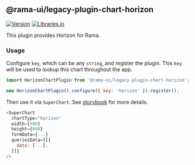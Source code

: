 <!--
Licensed to the Apache Software Foundation (ASF) under one
or more contributor license agreements.  See the NOTICE file
distributed with this work for additional information
regarding copyright ownership.  The ASF licenses this file
to you under the Apache License, Version 2.0 (the
"License"); you may not use this file except in compliance
with the License.  You may obtain a copy of the License at

  http://www.apache.org/licenses/LICENSE-2.0

Unless required by applicable law or agreed to in writing,
software distributed under the License is distributed on an
"AS IS" BASIS, WITHOUT WARRANTIES OR CONDITIONS OF ANY
KIND, either express or implied.  See the License for the
specific language governing permissions and limitations
under the License.
-->

## @rama-ui/legacy-plugin-chart-horizon

[![Version](https://img.shields.io/npm/v/@rama-ui/legacy-plugin-chart-horizon.svg?style=flat)](https://www.npmjs.com/package/@rama-ui/legacy-plugin-chart-horizon)
[![Libraries.io](https://img.shields.io/librariesio/release/npm/%40rama-ui%2Flegacy-plugin-chart-horizon?style=flat)](https://libraries.io/npm/@rama-ui%2Flegacy-plugin-chart-horizon)

This plugin provides Horizon for Rama.

### Usage

Configure `key`, which can be any `string`, and register the plugin. This `key` will be used to
lookup this chart throughout the app.

```js
import HorizonChartPlugin from '@rama-ui/legacy-plugin-chart-horizon';

new HorizonChartPlugin().configure({ key: 'horizon' }).register();
```

Then use it via `SuperChart`. See
[storybook](https://apache-rama.github.io/rama-ui-plugins/?selectedKind=plugin-chart-horizon)
for more details.

```js
<SuperChart
  chartType="horizon"
  width={600}
  height={600}
  formData={...}
  queriesData={[{
    data: {...},
  }]}
/>
```
